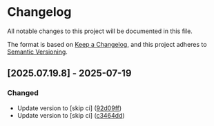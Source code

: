 # Changelog

All notable changes to this project will be documented in this file.

The format is based on [Keep a Changelog](https://keepachangelog.com/en/1.0.0/),
and this project adheres to [Semantic Versioning](https://semver.org/spec/v2.0.0.html).

## [2025.07.19.8] - 2025-07-19

### Changed

* Update version to  [skip ci] ([92d09ff](https://github.com/N6REJ/mod_bearslivesearch/commit/92d09ff))
* Update version to  [skip ci] ([c3464dd](https://github.com/N6REJ/mod_bearslivesearch/commit/c3464dd))

